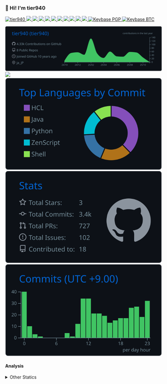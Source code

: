 ### 👋 Hi! I'm tier940

<p align="left"> 
  <a href="https://github.com/tier940/tier940/">
    <img src="https://komarev.com/ghpvc/?username=tier940" alt="tier940" />
  </a>
  <a href="http://twitter.com/tier940">
    <img height="20" src="https://img.shields.io/twitter/follow/tier940?label=Twitter&logo=twitter&style=flat" />
  </a>
  <a href="https://github.com/tier940">
    <img height="20" src="https://img.shields.io/github/followers/tier940?label=follow&logo=github&style=flat" />
  </a>
  <a href="https://www.reddit.com/user/tier940">
    <img height="20" src="https://img.shields.io/reddit/user-karma/combined/tier940?label=Reddit&logo=reddit&style=flat" />
  </a>
  <a href="https://stackoverflow.com/users/17317833/tier940">
    <img height="20" src="https://img.shields.io/stackexchange/stackoverflow/r/17317833?label=StackOverflow&logo=stack-overflow&style=flat" />
  </a>
  <a href="https://zenn.dev/tier940">
    <img height="20" src="https://zenn.badge.nikaera.com/s/tier940/likes" />
  </a>
  <a href="https://zenn.dev/tier940">
    <img height="20" src="https://zenn.badge.nikaera.com/s/tier940/followers" />
  </a>
  <a href="https://zenn.dev/tier940">
    <img height="20" src="https://zenn.badge.nikaera.com/s/tier940/articles" />
  </a>
  <a href="http://qiita.com/tier940">
    <img height="20" src="https://qiita-badge.apiapi.app/s/tier940/posts.svg" />
  </a>
  <a href="http://qiita.com/tier940">
    <img height="20" src="https://qiita-badge.apiapi.app/s/tier940/contributions.svg" />
  </a>
  <a href="https://github.com/tier940/tier940/">
    <img height="20" src="https://github.com/tier940/tier940/actions/workflows/main.yml/badge.svg" />
  </a>
  <a href="https://keybase.io/tier940">
    <img alt="Keybase PGP" src="https://img.shields.io/keybase/pgp/tier940">
  </a>
  <a href="https://keybase.io/tier940">
    <img alt="Keybase BTC" src="https://img.shields.io/keybase/btc/tier940">
  </a>
</p>

[![](https://raw.githubusercontent.com/tier940/tier940/main/profile-summary-card-output/github_dark/0-profile-details.svg)](https://github.com/vn7n24fzkq/github-profile-summary-cards)
[![](https://raw.githubusercontent.com/tier940/tier940/main/profile-summary-card-output/github_dark/1-repos-per-language.svg)](https://github.com/vn7n24fzkq/github-profile-summary-cards) [![](https://raw.githubusercontent.com/tier940/tier940/main/profile-summary-card-output/github_dark/2-most-commit-language.svg)](https://github.com/vn7n24fzkq/github-profile-summary-cards)
[![](https://raw.githubusercontent.com/tier940/tier940/main/profile-summary-card-output/github_dark/3-stats.svg)](https://github.com/vn7n24fzkq/github-profile-summary-cards) [![](https://raw.githubusercontent.com/tier940/tier940/main/profile-summary-card-output/github_dark/4-productive-time.svg)](https://github.com/vn7n24fzkq/github-profile-summary-cards)


#### Analysis
<!-- <img height="150" src="https://github.com/tier940/tier940/blob/master/images/stat.svg" alt="Alternative Text"/> -->

<details>
  <summary>Other Statics</summary>
  <!--START_SECTION:waka-->
![Code Time](http://img.shields.io/badge/Code%20Time-2%2C721%20hrs%2058%20mins-blue)

**🐱 My GitHub Data** 

> 📦 16.2 kB Used in GitHub's Storage 
 > 
> 💼 Opted to Hire
 > 
> 📜 11 Public Repositories 
 > 
> 🔑 1 Private Repositories 
 > 
**I'm an Early 🐤** 

```text
🌞 Morning                1128 commits        ████░░░░░░░░░░░░░░░░░░░░░   15.03 % 
🌆 Daytime                2897 commits        ██████████░░░░░░░░░░░░░░░   38.61 % 
🌃 Evening                2779 commits        █████████░░░░░░░░░░░░░░░░   37.03 % 
🌙 Night                  700 commits         ██░░░░░░░░░░░░░░░░░░░░░░░   09.33 % 
```
📅 **I'm Most Productive on Saturday** 

```text
Monday                   822 commits         ███░░░░░░░░░░░░░░░░░░░░░░   10.95 % 
Tuesday                  1369 commits        █████░░░░░░░░░░░░░░░░░░░░   18.24 % 
Wednesday                845 commits         ███░░░░░░░░░░░░░░░░░░░░░░   11.26 % 
Thursday                 924 commits         ███░░░░░░░░░░░░░░░░░░░░░░   12.31 % 
Friday                   880 commits         ███░░░░░░░░░░░░░░░░░░░░░░   11.73 % 
Saturday                 1589 commits        █████░░░░░░░░░░░░░░░░░░░░   21.18 % 
Sunday                   1075 commits        ████░░░░░░░░░░░░░░░░░░░░░   14.33 % 
```


📊 **This Week I Spent My Time On** 

```text
🕑︎ Time Zone: Asia/Tokyo

💬 Programming Languages: 
INI                      3 hrs 58 mins       ███████░░░░░░░░░░░░░░░░░░   29.72 % 
Java                     3 hrs 31 mins       ███████░░░░░░░░░░░░░░░░░░   26.31 % 
JSON                     2 hrs 16 mins       ████░░░░░░░░░░░░░░░░░░░░░   17.00 % 
HTML                     1 hr 30 mins        ███░░░░░░░░░░░░░░░░░░░░░░   11.30 % 
Markdown                 33 mins             █░░░░░░░░░░░░░░░░░░░░░░░░   04.18 % 

🔥 Editors: 
VS Code                  10 hrs 15 mins      ███████████████████░░░░░░   76.64 % 
IntelliJ                 3 hrs 7 mins        ██████░░░░░░░░░░░░░░░░░░░   23.36 % 

💻 Operating System: 
Windows                  13 hrs 22 mins      █████████████████████████   100.00 % 
```

**I Mostly Code in Java** 

```text
Java                     10 repos            ██████████░░░░░░░░░░░░░░░   40.00 % 
ZenScript                3 repos             ███░░░░░░░░░░░░░░░░░░░░░░   12.00 % 
HCL                      2 repos             ██░░░░░░░░░░░░░░░░░░░░░░░   08.00 % 
HTML                     2 repos             ██░░░░░░░░░░░░░░░░░░░░░░░   08.00 % 
Dockerfile               1 repo              █░░░░░░░░░░░░░░░░░░░░░░░░   04.00 % 
```



**Timeline**

![Lines of Code chart](https://raw.githubusercontent.com/tier940/tier940/main/assets/bar_graph.png)


 Last Updated on 06/09/2023 01:14:06 UTC
<!--END_SECTION:waka-->
</details>
